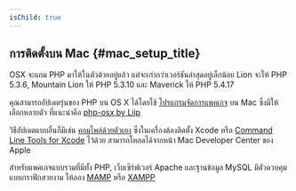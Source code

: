 ```yaml
---
isChild: true
---
```


## การติดตั้งบน Mac  {#mac_setup_title}

OSX จะแถม PHP มาให้ในตัวด้วยอยู่แล้ว แต่จะเก่ากว่าเวอร์ชันล่าสุดอยู่เล็กน้อย
Lion จะให้ PHP 5.3.6, Mountain Lion ให้ PHP 5.3.10 และ Maverick ให้ PHP 5.4.17

คุณสามารถอัปเดตรุ่นของ PHP บน OS X ได้โดยใช้ [โปรแกรมจัดการแพคเกจ][mac-package-managers] 
บน Mac ซึ่งมีให้เลือกหลายตัว ที่แนะนำคือ [php-osx by Liip][php-osx-downloads]

วิธีอัปเดตแบบอื่นก็มีเช่น [คอมไพล์ด้วยตัวเอง][mac-compile] ซึ่งในเครื่องต้องติดตั้ง Xcode หรือ 
[Command Line Tools for Xcode][apple-developer] ไว้ด้วย สามารถโหลดได้จากหน้า 
Mac Developer Center ของ Apple

สำหรับแพคเกจแบบรวมที่มีทั้ง PHP, เว็บเซิร์ฟเวอร์ Apache และฐานข้อมูล MySQL มีตัวควบคุม
แบบกราฟิกสวยงาม ให้ลอง [MAMP][mamp-downloads] หรือ [XAMPP][xampp]

[mac-package-managers]: http://www.php.net/manual/en/install.macosx.packages.php
[mac-compile]: http://www.php.net/manual/en/install.macosx.compile.php
[xcode-gcc-substitution]: https://github.com/kennethreitz/osx-gcc-installer
[apple-developer]: https://developer.apple.com/downloads
[mamp-downloads]: http://www.mamp.info/en/downloads/index.html
[php-osx-downloads]: http://php-osx.liip.ch/
[xampp]: http://www.apachefriends.org/en/xampp.html
